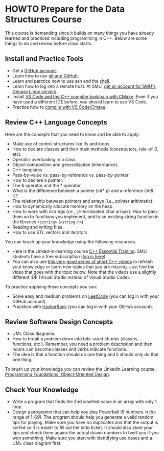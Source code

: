# HOWTO Prepare for the Data Structures Course

This course is demanding since it builds on many things you have already learned and practiced including 
programming in C++. Below are some things to do and review before class starts.

## Install and Practice Tools
* Get a [GitHub account](https://github.com/).
* Learn how to use [git and GitHub](https://docs.github.com/en/get-started/quickstart/hello-world).
* Learn and parctice how to use ssh and the [shell](https://github.com/mhahsler/CS2341/blob/main/HOWTO_shell_and_ssh.md).
* Learn how to log into a remote host. At SMU, [get an account for SMU's Genuse Linux servers](https://www.smu.edu/OIT/Services/genuse/).
* Install [VS Code and the C++ compiler toolchain with CMake](https://github.com/mhahsler/CS2341#required-tools). Even if you have used a different IDE before, you should learn to use VS Code.
* Practice how to [compile with VS Code/Cmake](https://github.com/mhahsler/CS2341/blob/main/HOWTO_compile_programs_with_CMake.md).
 

## Review C++ Language Concepts

Here are the consepts that you need to know and be able to apply:

* Make use of control structures like ifs and loops.
* How to declare classes and their main methods (constructors, rule-of-3, etc).
* Operator overloading in a class.
* Object composition and generalization (inheritance).
* C++ templates.
* Pass-by-value vs. pass-by-reference vs. pass-by-pointer.
* How to declare a pointer.
* The & operator and the * operator.
* What is the difference between a pointer (int* p) and a reference (int& r)?
* The relationship between pointers and arrays (i.e., pointer arithmetic).
* How to dynamically allocate memory on the heap.
* How to work with cstrings (i.e., `\0`-terminated char arrays). How to pass them on to functions you implement,
  and to an existing string function in the libraries `<cstring>` (`<string.h>`).
* Reading and writing files.
* How to use STL vectors and iterators.
 
You can brush up your knowledge using the following resources.
* Here is the Linked-in-learning course [C++ Essential Training](https://www.linkedin.com/learning-login/share?account=2139050&forceAccount=false&redirect=https%3A%2F%2Fwww.linkedin.com%2Flearning%2Fc-plus-plus-essential-training-15106801%3Ftrk%3Dshare_ent_url%26shareId%3DY6vgr5xvTmym7SM7gNWfkA%253D%253D). SMU students have a free subscription ([log in here](https://www.smu.edu/OIT/Services/linkedin)).
* You can also use [this very good series of short C++ videos](https://wVww.youtube.com/playlist?list=PLlrATfBNZ98dudnM48yfGUldqGD0S4FFb) to refresh your knowledge or learn new topics that you are missing. Just find the 
video that goes with the topic below. Note that the videos use a slightly different IDE (Visual Studio instead of Visual Studio Code).

To practice applying these concepts you can:
* Solve easy and medium problems on [LeetCode](https://leetcode.com/problemset/all/) (you can log in with your GitHub account).
* Pracktice with [HackerRank](https://www.hackerrank.com/) (you can log in with your GitHub account).


## Review Software Design Concepts
* UML Class diagrams.
* How to break a problem down into bite-sized chunks (classes, functions, etc.). Remember, you need a problem description and 
  then nouns can become classes and verbs indicate functions.
* The idea is that a function should do one thing and it should only do that one thing.

To brush up your knowledge you can review the Linkedin Learning course [Programming Foundations: Object-Oriented Design](https://www.linkedin.com/learning-login/share?account=2139050&forceAccount=false&redirect=https%3A%2F%2Fwww.linkedin.com%2Flearning%2Fprogramming-foundations-object-oriented-design-3%3Ftrk%3Dshare_ent_url%26shareId%3DMy0cEP4nR%252Bmk%252Fdm%252F4xNQMA%253D%253D).


## Check Your Knowledge
* Write a program that finds the 2nd smallest value in an array with only 1 loop.
* Design a programm that can help you play Powerball (5 numbers in the range of 1-69). The program should help you generate a valid random tips for playing. Make sure you have no duplicates and that the output is sorted so it is easier to fill out the lotto ticket. It should also store your tips and check them agains the actual drawn numbers to twell you if you won something. Make sure you start with identifying use cases and a UML class diagram first.